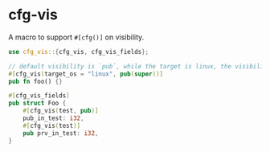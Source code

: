 # cfg-vis

A macro to support `#[cfg()]` on visibility.

```rust
use cfg_vis::{cfg_vis, cfg_vis_fields};

// default visibility is `pub`, while the target is linux, the visibility is `pub(super)`.
#[cfg_vis(target_os = "linux", pub(super))]
pub fn foo() {}

#[cfg_vis_fields]
pub struct Foo {
    #[cfg_vis(test, pub)]
    pub_in_test: i32,
    #[cfg_vis(test)]
    pub prv_in_test: i32,
}
```